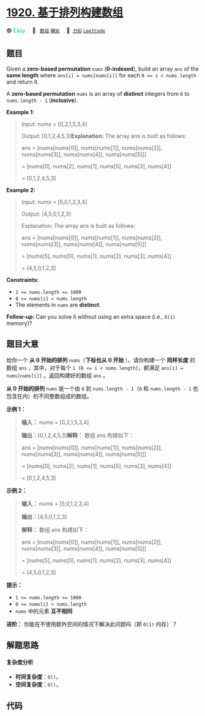 # [1920. 基于排列构建数组](https://2xiao.github.io/leetcode-js/problem/1920.html)

🟢 <font color=#15bd66>Easy</font>&emsp; 🔖&ensp; [`数组`](/tag/array.md) [`模拟`](/tag/simulation.md)&emsp; 🔗&ensp;[`力扣`](https://leetcode.cn/problems/build-array-from-permutation) [`LeetCode`](https://leetcode.com/problems/build-array-from-permutation)

## 题目

Given a **zero-based permutation** `nums` (**0-indexed**), build an array
`ans` of the **same length** where `ans[i] = nums[nums[i]]` for each `0 <= i <
nums.length` and return it.

A **zero-based permutation** `nums` is an array of **distinct** integers from
`0` to `nums.length - 1` (**inclusive**).



**Example 1:**

> Input: nums = [0,2,1,5,3,4]
> 
> Output: [0,1,2,4,5,3]**Explanation:** The array ans is built as follows: 
> 
> ans = [nums[nums[0]], nums[nums[1]], nums[nums[2]], nums[nums[3]], nums[nums[4]], nums[nums[5]]]
> 
> > 
> = [nums[0], nums[2], nums[1], nums[5], nums[3], nums[4]]
> 
> > 
> = [0,1,2,4,5,3]

**Example 2:**

> Input: nums = [5,0,1,2,3,4]
> 
> Output: [4,5,0,1,2,3]
> 
> Explanation: The array ans is built as follows:
> 
> ans = [nums[nums[0]], nums[nums[1]], nums[nums[2]], nums[nums[3]], nums[nums[4]], nums[nums[5]]]
> 
> > 
> = [nums[5], nums[0], nums[1], nums[2], nums[3], nums[4]]
> 
> > 
> = [4,5,0,1,2,3]



**Constraints:**

  * `1 <= nums.length <= 1000`
  * `0 <= nums[i] < nums.length`
  * The elements in `nums` are **distinct**.



**Follow-up:** Can you solve it without using an extra space (i.e., `O(1)`
memory)?


## 题目大意

给你一个 **从 0 开始的排列** `nums`（**下标也从 0 开始** ）。请你构建一个 **同样长度** 的数组 `ans` ，其中，对于每个
`i`（`0 <= i < nums.length`），都满足 `ans[i] = nums[nums[i]]` 。返回构建好的数组 `ans` 。

**从 0 开始的排列** `nums` 是一个由 `0` 到 `nums.length - 1`（`0` 和 `nums.length - 1`
也包含在内）的不同整数组成的数组。



**示例 1：**

> 
> 
> 
> 
> 
> **输入：** nums = [0,2,1,5,3,4]
> 
> **输出：**[0,1,2,4,5,3]**解释：** 数组 ans 构建如下：
> 
> ans = [nums[nums[0]], nums[nums[1]], nums[nums[2]], nums[nums[3]], nums[nums[4]], nums[nums[5]]]
> 
> > 
> = [nums[0], nums[2], nums[1], nums[5], nums[3], nums[4]]
> 
> > 
> = [0,1,2,4,5,3]

**示例 2：**

> 
> 
> 
> 
> 
> **输入：** nums = [5,0,1,2,3,4]
> 
> **输出：**[4,5,0,1,2,3]
> 
> **解释：** 数组 ans 构建如下：
> 
> ans = [nums[nums[0]], nums[nums[1]], nums[nums[2]], nums[nums[3]], nums[nums[4]], nums[nums[5]]]
> 
> > 
> = [nums[5], nums[0], nums[1], nums[2], nums[3], nums[4]]
> 
> > 
> = [4,5,0,1,2,3]



**提示：**

  * `1 <= nums.length <= 1000`
  * `0 <= nums[i] < nums.length`
  * `nums` 中的元素 **互不相同**



**进阶：** 你能在不使用额外空间的情况下解决此问题吗（即 `O(1)` 内存）？


## 解题思路

#### 复杂度分析

- **时间复杂度**：`O()`，
- **空间复杂度**：`O()`，

## 代码

```javascript

```